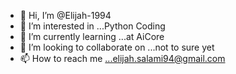 - 👋 Hi, I’m @Elijah-1994
- 👀 I’m interested in ...Python Coding 
- 🌱 I’m currently learning ...at AiCore
- 💞️ I’m looking to collaborate on ...not to sure yet
- 📫 How to reach me ...elijah.salami94@gmail.com

<!---
Elijah-1994/Elijah-1994 is a ✨ special ✨ repository because its `README.md` (this file) appears on your GitHub profile.
You can click the Preview link to take a look at your changes.
--->
